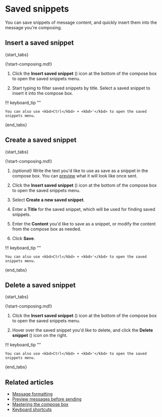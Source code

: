 # Saved snippets

You can save snippets of message content, and quickly insert them into the
message you're composing.

## Insert a saved snippet

{start_tabs}

{!start-composing.md!}

1. Click the **Insert saved snippet** (<i class="zulip-icon
   zulip-icon-message-square-text"></i>) icon at the bottom of the compose box to
   open the saved snippets menu.

1.  Start typing to filter saved snippets by title. Select a saved snippet to
    insert it into the compose box.

!!! keyboard_tip ""

    You can also use <kbd>Ctrl</kbd> + <kbd>'</kbd> to open the saved
    snippets menu.

{end_tabs}

## Create a saved snippet

{start_tabs}

{!start-composing.md!}

1. *(optional)* Write the text you'd like to use as save as a snippet in the
   compose box. You can [preview](/help/preview-your-message-before-sending) what
   it will look like once sent.

1. Click the **Insert saved snippet** (<i class="zulip-icon
   zulip-icon-message-square-text"></i>) icon at the bottom of the compose box to
   open the saved snippets menu.

1. Select **Create a new saved snippet**.

1. Enter a **Title** for the saved snippet, which will be used for finding saved
   snippets.

1. Enter the **Content** you'd like to save as a snippet, or modify the content
   from the compose box as needed.

1. Click **Save**.

!!! keyboard_tip ""

    You can also use <kbd>Ctrl</kbd> + <kbd>'</kbd> to open the saved
    snippets menu.

{end_tabs}

## Delete a saved snippet

{start_tabs}

{!start-composing.md!}

1. Click the **Insert saved snippet** (<i class="zulip-icon
   zulip-icon-message-square-text"></i>) icon at the bottom of the compose box to
   open the saved snippets menu.

1. Hover over the saved snippet you'd like to delete, and click the **Delete
   snippet** (<i class="fa fa-trash-o"></i>) icon on the right.

!!! keyboard_tip ""

    You can also use <kbd>Ctrl</kbd> + <kbd>'</kbd> to open the saved
    snippets menu.

{end_tabs}

## Related articles

* [Message formatting](/help/format-your-message-using-markdown)
* [Preview messages before sending](/help/preview-your-message-before-sending)
* [Mastering the compose box](/help/mastering-the-compose-box)
* [Keyboard shortcuts](/help/keyboard-shortcuts)
